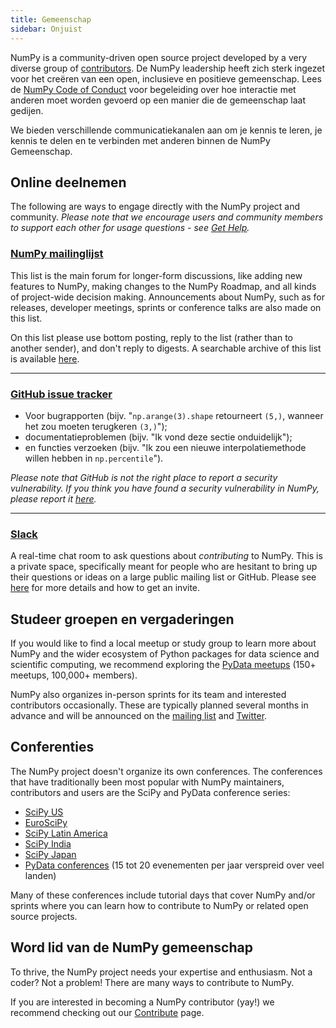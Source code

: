 ```yaml
---
title: Gemeenschap
sidebar: Onjuist
---
```


NumPy is a community-driven open source project developed by a very diverse group of [contributors](/gallery/team.html). De NumPy leadership heeft zich sterk ingezet voor het creëren van een open, inclusieve en positieve gemeenschap. Lees de [NumPy Code of Conduct](/code-of-conduct) voor begeleiding over hoe interactie met anderen moet worden gevoerd op een manier die de gemeenschap laat gedijen.

We bieden verschillende communicatiekanalen aan om je kennis te leren, je kennis te delen en te verbinden met anderen binnen de NumPy Gemeenschap.


## Online deelnemen

The following are ways to engage directly with the NumPy project and community. _Please note that we encourage users and community members to support each other for usage questions - see [Get Help](/gethelp)._


### [NumPy mailinglijst](https://mail.python.org/mailman/listinfo/numpy-discussion)

This list is the main forum for longer-form discussions, like adding new features to NumPy, making changes to the NumPy Roadmap, and all kinds of project-wide decision making. Announcements about NumPy, such as for releases, developer meetings, sprints or conference talks are also made on this list.

On this list please use bottom posting, reply to the list (rather than to another sender), and don't reply to digests. A searchable archive of this list is available [here](http://numpy-discussion.10968.n7.nabble.com/).

***

### [GitHub issue tracker](https://github.com/numpy/numpy/issues)

- Voor bugrapporten (bijv. "`np.arange(3).shape` retourneert `(5,)`, wanneer het zou moeten terugkeren `(3,)`");
- documentatieproblemen (bijv. "Ik vond deze sectie onduidelijk");
- en functies verzoeken (bijv. "Ik zou een nieuwe interpolatiemethode willen hebben in `np.percentile`").

_Please note that GitHub is not the right place to report a security vulnerability. If you think you have found a security vulnerability in NumPy, please report it [here](https://tidelift.com/docs/security)._

***

### [Slack](https://numpy-team.slack.com)

A real-time chat room to ask questions about _contributing_ to NumPy. This is a private space, specifically meant for people who are hesitant to bring up their questions or ideas on a large public mailing list or GitHub. Please see [here](https://numpy.org/devdocs/dev/index.html#contributing-to-numpy) for more details and how to get an invite.


## Studeer groepen en vergaderingen

If you would like to find a local meetup or study group to learn more about NumPy and the wider ecosystem of Python packages for data science and scientific computing, we recommend exploring the [PyData meetups](https://www.meetup.com/pro/pydata/) (150+ meetups, 100,000+ members).

NumPy also organizes in-person sprints for its team and interested contributors occasionally. These are typically planned several months in advance and will be announced on the [mailing list](https://mail.python.org/mailman/listinfo/numpy-discussion) and [Twitter](https://twitter.com/numpy_team).


## Conferenties

The NumPy project doesn't organize its own conferences. The conferences that have traditionally been most popular with NumPy maintainers, contributors and users are the SciPy and PyData conference series:

- [SciPy US](https://conference.scipy.org)
- [EuroSciPy](https://www.euroscipy.org)
- [SciPy Latin America](https://www.scipyla.org)
- [SciPy India](https://scipy.in)
- [SciPy Japan](https://conference.scipy.org)
- [PyData conferences](https://pydata.org/event-schedule/) (15 tot 20 evenementen per jaar verspreid over veel landen)

Many of these conferences include tutorial days that cover NumPy and/or sprints where you can learn how to contribute to NumPy or related open source projects.


## Word lid van de NumPy gemeenschap

To thrive, the NumPy project needs your expertise and enthusiasm. Not a coder? Not a problem! There are many ways to contribute to NumPy.

If you are interested in becoming a NumPy contributor (yay!) we recommend checking out our [Contribute](/contribute) page.

